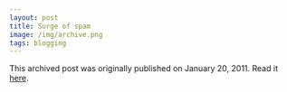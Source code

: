 ```yaml
---
layout: post
title: Surge of spam
image: /img/archive.png
tags: blogging
---
```

This archived post was originally published on January 20, 2011. Read it [here](/alex.ciobanu.org/index0ecd.html).
